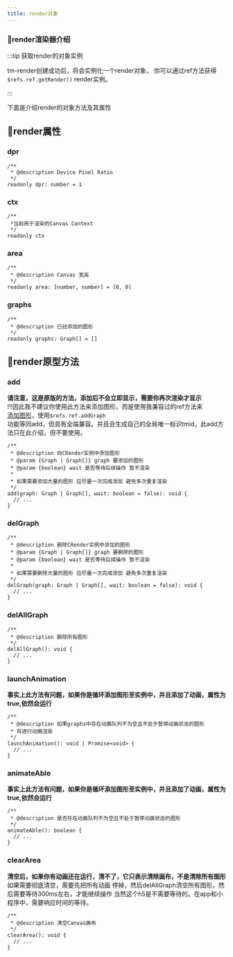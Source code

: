 ```yaml
---
title: render对象
---
```


### :ram:render渲染器介绍

:::tip 获取render的对象实例

tm-render创建成功后，将会实例化一个render对象，
你可以通过ref方法获得```$refs.ref.getRender()```
render实例。

:::

下面是介绍render的对象方法及其属性

## :ram:render属性

### dpr
```
/**
 * @description Device Pixel Ratio
 */
readonly dpr: number = 1
```
### ctx
```
/**
 *当前用于渲染的Canvas Context
 */
readonly ctx
```
### area
```
/**
 * @description Canvas 宽高
 */
readonly area: [number, number] = [0, 0]
```
### graphs
```
/**
 * @description 已经添加的图形
 */
readonly graphs: Graph[] = []
```





## :ram:render原型方法
### add
**请注意，这是原版的方法，添加后不会立即显示，需要你再次渲染才显示**<br>
!!!因此我不建议你使用此方法来添加图形，而是使用我兼容过的ref方法来<br>
[添加图形](/guid/render/组件属性及方法.html#render-ref%E6%96%B9%E6%B3%95)，使用```$refs.ref.addGraph ```<br>
功能等同add，但具有全端兼容。并且会生成自己的全局唯一标识tmid，此add方法只在此介绍，但不要使用。
```
/**
 * @description 向CRender实例中添加图形
 * @param {Graph | Graph[]} graph 要添加的图形
 * @param {boolean} wait 是否等待后续操作 暂不渲染
 *
 * 如果需要添加大量的图形 应尽量一次完成添加 避免多次重复渲染
 */
add(graph: Graph | Graph[], wait: boolean = false): void {
  // ...
}
```
### delGraph
```
/**
 * @description 删除CRender实例中添加的图形
 * @param {Graph | Graph[]} graph 要删除的图形
 * @param {boolean} wait 是否等待后续操作 暂不渲染
 *
 * 如果需要删除大量的图形 应尽量一次完成添加 避免多次重复渲染
 */
delGraph(graph: Graph | Graph[], wait: boolean = false): void {
  // ...
}
```
### delAllGraph
```
/**
 * @description 删除所有图形
 */
delAllGraph(): void {
  // ...
}
```
### launchAnimation
**事实上此方法有问题，如果你是循环添加图形至实例中，并且添加了动画，属性为true,依然会运行**
```
/**
 * @description 如果graphs中存在动画队列不为空且不处于暂停动画状态的图形
 * 将进行动画渲染
 */
launchAnimation(): void | Promise<void> {
  // ...
}
```
### animateAble
**事实上此方法有问题，如果你是循环添加图形至实例中，并且添加了动画，属性为true,依然会运行**
```
/**
 * @description 是否存在动画队列不为空且不处于暂停动画状态的图形
 */
animateAble(): boolean {
  // ...
}
```
### clearArea
**清空后，如果你有动画还在运行，清不了，它只表示清除画布，不是清除所有图形**
如果需要彻底清空，需要先把所有动画
停掉，然后delAllGraph清空所有图形，然后需要等待300ms左右，才能继续操作
当然这个h5是不需要等待的。在app和小程序中，需要响应时间的等待。
```
/**
 * @description 清空Canvas画布
 */
clearArea(): void {
  // ...
}
```

